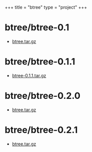 +++
title = "btree"
type = "project"
+++

# btree/btree-0.1
* [btree.tar.gz](/btree/btree/btree-0.1/btree.tar.gz)

# btree/btree-0.1.1
* [btree-0.1.1.tar.gz](/btree/btree/btree-0.1.1/btree-0.1.1.tar.gz)

# btree/btree-0.2.0
* [btree.tar.gz](/btree/btree/btree-0.2.0/btree.tar.gz)

# btree/btree-0.2.1
* [btree.tar.gz](/btree/btree/btree-0.2.1/btree.tar.gz)